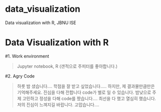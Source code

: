 # data_visualization
Data visualization with R, JBNU ISE

Data Visualization with R
================================

#1. Work environment
> Jupyter notebook, R (갠적으로 주피터를 좋아합니다.)

#2. Agry Code
> 하룻 밤 샜습니다.... 학점을 잘 받고 싶었습니다..... 하지만, 제 결과물만큼만은 기억해주세요. 
진심을 다해 전합니다 code가 별로 일 수 있습니다. 밤낮으로 주제 고민하고 정성을 다해 code를 짰습니다....
최선을 다 했고 열심히 했습니다. 저의 진심이 느껴지길 바랍니다. 고맙습니다....
